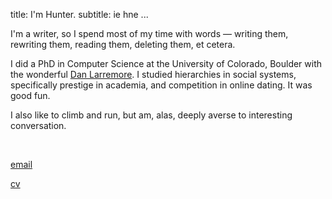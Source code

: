 title: I'm Hunter.
subtitle: ie hne
...

I'm a writer, so I spend most of my time with words — writing them, rewriting them, reading them, deleting them, et cetera.

I did a PhD in Computer Science at the University of Colorado, Boulder with the wonderful [Dan Larremore](http://danlarremore.com). I studied hierarchies in social systems, specifically prestige in academia, and competition in online dating. It was good fun.

I also like to climb and run, but am, alas, deeply averse to interesting conversation.

<br>

<p class="verse-top centered"><a href="mailto:hunter.wapman@gmail.com">email</a></p>
<p class="verse-bot centered"><a href="/cv.html">cv</a></p>
